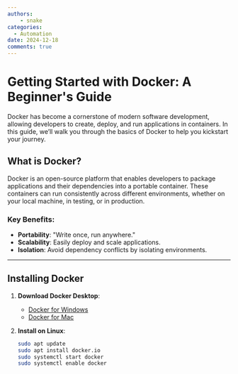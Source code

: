 ```yaml
---
authors: 
    - snake
categories:
  - Automation
date: 2024-12-18
comments: true
---
```


# Getting Started with Docker: A Beginner's Guide

Docker has become a cornerstone of modern software development, allowing developers to create, deploy, and run applications in containers. In this guide, we’ll walk you through the basics of Docker to help you kickstart your journey.

## What is Docker?

Docker is an open-source platform that enables developers to package applications and their dependencies into a portable container. These containers can run consistently across different environments, whether on your local machine, in testing, or in production.

### Key Benefits:
- **Portability**: "Write once, run anywhere."
- **Scalability**: Easily deploy and scale applications.
- **Isolation**: Avoid dependency conflicts by isolating environments.

---

## Installing Docker

1. **Download Docker Desktop**:
   - [Docker for Windows](https://www.docker.com/products/docker-desktop)
   - [Docker for Mac](https://www.docker.com/products/docker-desktop)

2. **Install on Linux**:
   ```bash
   sudo apt update
   sudo apt install docker.io
   sudo systemctl start docker
   sudo systemctl enable docker
   ```
